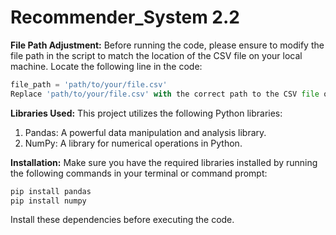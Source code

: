 # Recommender_System 2.2

**File Path Adjustment:**
Before running the code, please ensure to modify the file path in the script to match the location of the CSV file on your local machine. Locate the following line in the code:

```python
file_path = 'path/to/your/file.csv'
Replace 'path/to/your/file.csv' with the correct path to the CSV file on your system.
```

**Libraries Used:**
This project utilizes the following Python libraries:

1) Pandas: A powerful data manipulation and analysis library.
2) NumPy: A library for numerical operations in Python.

**Installation:**
Make sure you have the required libraries installed by running the following commands in your terminal or command prompt:
```python
pip install pandas
pip install numpy
```
Install these dependencies before executing the code.
